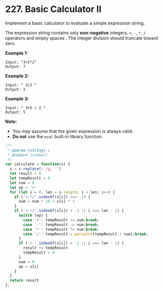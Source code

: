 # 227. Basic Calculator II

Implement a basic calculator to evaluate a simple expression string.

The expression string contains only **non-negative** integers, `+`, `-`, `*`, `/` operators and empty spaces . The integer division should truncate toward zero.

**Example 1:**
```
Input: "3+2*2"
Output: 7
```

**Example 2:**
```
Input: " 3/2 "
Output: 1
```

**Example 3:**
```
Input: " 3+5 / 2 "
Output: 5
```

**Note:**

- You may assume that the given expression is always valid.
- **Do not** use the `eval` built-in library function.

```javascript
/**
 * @param {string} s
 * @return {number}
 */
var calculate = function(s) {
  s = s.replace(/ /g, '')
  let result = 0
  let tempResult = 0
  let num = 0
  let op = '+'
  for (let i = 0, len = s.length; i < len; i++) {
    if ('+-*/'.indexOf(s[i]) === -1) {
      num = num * 10 + s[i] * 1
    } 
    if ('+-*/'.indexOf(s[i]) > -1 || i === len - 1) {
      switch (op) {
        case '+': tempResult += num;break;
        case '-': tempResult -= num;break;
        case '*': tempResult *= num;break;
        case '/': tempResult = parseInt(tempResult / num);break;
      }
      if ('+-'.indexOf(s[i]) > -1 || i === len - 1) {
        result += tempResult
        tempResult = 0
      }
      num = 0
      op = s[i]
    }
  }
  return result
};
```
